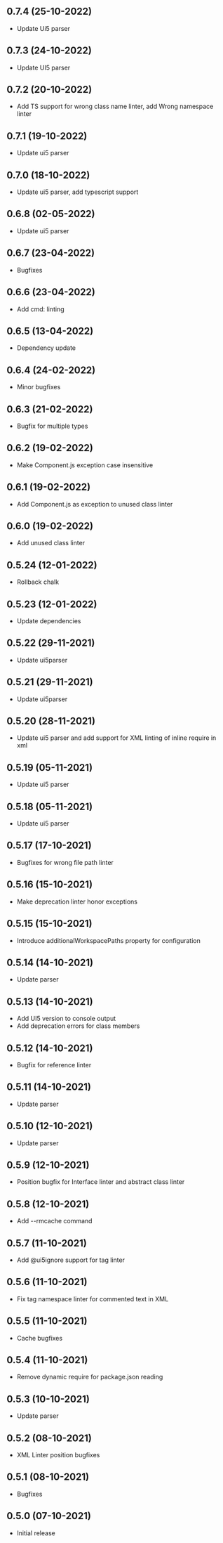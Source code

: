 ## 0.7.4 (25-10-2022)
* Update Ui5 parser

## 0.7.3 (24-10-2022)
* Update UI5 parser

## 0.7.2 (20-10-2022)
* Add TS support for wrong class name linter, add Wrong namespace linter

## 0.7.1 (19-10-2022)
* Update ui5 parser

## 0.7.0 (18-10-2022)
* Update ui5 parser, add typescript support

## 0.6.8 (02-05-2022)
* Update ui5 parser

## 0.6.7 (23-04-2022)
* Bugfixes

## 0.6.6 (23-04-2022)
* Add cmd: linting

## 0.6.5 (13-04-2022)
* Dependency update

## 0.6.4 (24-02-2022)
* Minor bugfixes

## 0.6.3 (21-02-2022)
* Bugfix for multiple types

## 0.6.2 (19-02-2022)
* Make Component.js exception case insensitive

## 0.6.1 (19-02-2022)
* Add Component.js as exception to unused class linter

## 0.6.0 (19-02-2022)
* Add unused class linter

## 0.5.24 (12-01-2022)
* Rollback chalk

## 0.5.23 (12-01-2022)
* Update dependencies

## 0.5.22 (29-11-2021)
* Update ui5parser

## 0.5.21 (29-11-2021)
* Update ui5parser

## 0.5.20 (28-11-2021)
* Update ui5 parser and add support for XML linting of inline require in xml

## 0.5.19 (05-11-2021)
* Update ui5 parser

## 0.5.18 (05-11-2021)
* Update ui5 parser

## 0.5.17 (17-10-2021)
* Bugfixes for wrong file path linter

## 0.5.16 (15-10-2021)
* Make deprecation linter honor exceptions

## 0.5.15 (15-10-2021)
* Introduce additionalWorkspacePaths property for configuration

## 0.5.14 (14-10-2021)
* Update parser

## 0.5.13 (14-10-2021)
* Add UI5 version to console output
* Add deprecation errors for class members

## 0.5.12 (14-10-2021)
* Bugfix for reference linter

## 0.5.11 (14-10-2021)
* Update parser

## 0.5.10 (12-10-2021)
* Update parser

## 0.5.9 (12-10-2021)
* Position bugfix for Interface linter and abstract class linter

## 0.5.8 (12-10-2021)
* Add --rmcache command

## 0.5.7 (11-10-2021)
* Add @ui5ignore support for tag linter

## 0.5.6 (11-10-2021)
* Fix tag namespace linter for commented text in XML

## 0.5.5 (11-10-2021)
* Cache bugfixes

## 0.5.4 (11-10-2021)
* Remove dynamic require for package.json reading

## 0.5.3 (10-10-2021)
* Update parser

## 0.5.2 (08-10-2021)
* XML Linter position bugfixes

## 0.5.1 (08-10-2021)
* Bugfixes

## 0.5.0 (07-10-2021)
* Initial release